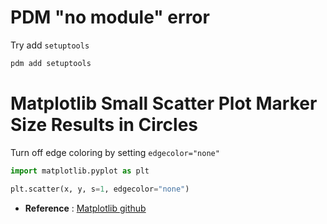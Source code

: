 # PDM "no module" error

Try add `setuptools`

```sh
pdm add setuptools
```

# Matplotlib Small Scatter Plot Marker Size Results in Circles

Turn off edge coloring by setting `edgecolor="none"`

```python
import matplotlib.pyplot as plt

plt.scatter(x, y, s=1, edgecolor="none")
```

- **Reference** : [Matplotlib github](https://github.com/matplotlib/matplotlib/issues/25410/)


